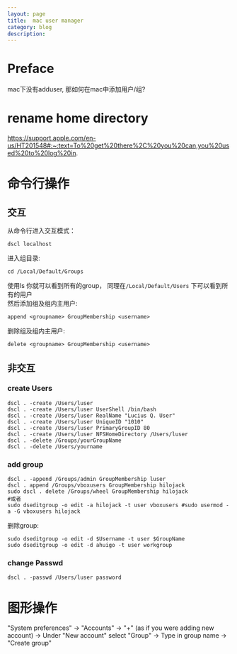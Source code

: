 ```yaml
---
layout: page
title:	mac user manager
category: blog
description: 
---
```

# Preface
mac下没有adduser, 那如何在mac中添加用户/组?

# rename home directory
https://support.apple.com/en-us/HT201548#:~:text=To%20get%20there%2C%20you%20can,you%20used%20to%20log%20in.

# 命令行操作 

## 交互
从命令行进入交互模式：
 
	dscl localhost

进入组目录:

	cd /Local/Default/Groups

使用ls 你就可以看到所有的group，  同理在`/Local/Default/Users` 下可以看到所有的用户	
然后添加组及组内主用户:

	append <groupname> GroupMembership <username>

删除组及组内主用户:

	delete <groupname> GroupMembership <username>

## 非交互

### create Users

	dscl . -create /Users/luser
	dscl . -create /Users/luser UserShell /bin/bash
	dscl . -create /Users/luser RealName "Lucius Q. User"
	dscl . -create /Users/luser UniqueID "1010"
	dscl . -create /Users/luser PrimaryGroupID 80
	dscl . -create /Users/luser NFSHomeDirectory /Users/luser
	dscl . -delete /Groups/yourGroupName
	dscl . -delete /Users/yourname

### add group

	dscl . -append /Groups/admin GroupMembership luser
	dscl . append /Groups/vboxusers GroupMembership hilojack
	sudo dscl . delete /Groups/wheel GroupMembership hilojack
	#或者
	sudo dseditgroup -o edit -a hilojack -t user vboxusers #sudo usermod -a -G vboxusers hilojack

删除group:

    sudo dseditgroup -o edit -d $Username -t user $GroupName
    sudo dseditgroup -o edit -d ahuigo -t user workgroup

### change Passwd

	dscl . -passwd /Users/luser password

# 图形操作 

  "System preferences" -> "Accounts" -> "+" (as if you were adding new account) -> Under "New account" select "Group" -> Type in group name -> "Create group"

